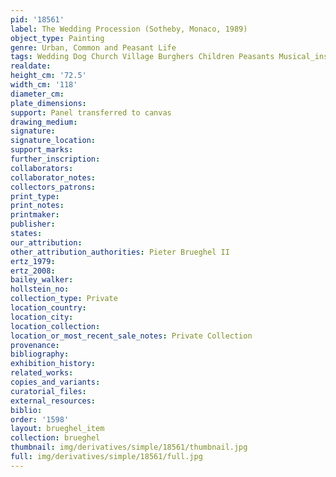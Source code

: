 ```yaml
---
pid: '18561'
label: The Wedding Procession (Sotheby, Monaco, 1989)
object_type: Painting
genre: Urban, Common and Peasant Life
tags: Wedding Dog Church Village Burghers Children Peasants Musical_instruments
realdate: 
height_cm: '72.5'
width_cm: '118'
diameter_cm: 
plate_dimensions: 
support: Panel transferred to canvas
drawing_medium: 
signature: 
signature_location: 
support_marks: 
further_inscription: 
collaborators: 
collaborator_notes: 
collectors_patrons: 
print_type: 
print_notes: 
printmaker: 
publisher: 
states: 
our_attribution: 
other_attribution_authorities: Pieter Brueghel II
ertz_1979: 
ertz_2008: 
bailey_walker: 
hollstein_no: 
collection_type: Private
location_country: 
location_city: 
location_collection: 
location_or_most_recent_sale_notes: Private Collection
provenance: 
bibliography: 
exhibition_history: 
related_works: 
copies_and_variants: 
curatorial_files: 
external_resources: 
biblio: 
order: '1598'
layout: brueghel_item
collection: brueghel
thumbnail: img/derivatives/simple/18561/thumbnail.jpg
full: img/derivatives/simple/18561/full.jpg
---
```


